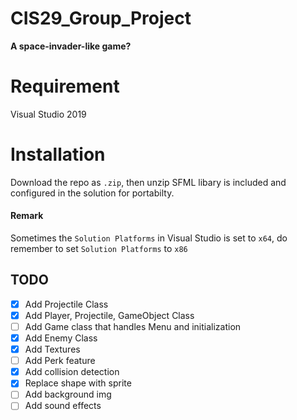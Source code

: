 
# CIS29_Group_Project
  **A space-invader-like game?**

# Requirement
Visual Studio 2019

 # Installation
 Download the repo as ```.zip```, then unzip
 SFML libary is included and configured in the solution for portabilty.
#### Remark
Sometimes the ```Solution Platforms```  in Visual Studio is set to ```x64```, do remember to set ```Solution Platforms``` to ```x86```

## TODO
 - [X] Add Projectile Class
 - [X] Add Player, Projectile, GameObject Class
 - [ ] Add Game class that handles Menu and initialization
 - [X] Add Enemy Class
 - [X] Add Textures
 - [ ] Add Perk feature
 - [X] Add collision detection
 - [X] Replace shape with sprite
 - [ ] Add background img
 - [ ] Add sound effects
